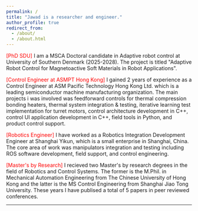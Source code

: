 ```yaml
---
permalink: /
title: "Jawad is a researcher and engineer."
author_profile: true
redirect_from: 
  - /about/
  - /about.html
---
```


<span style="color: red;">[PhD SDU]</span>  I am a MSCA Doctoral candidate in Adaptive robot control at University of Southern Denmark (2025-2028). The project is titled "Adaptive Robot Control for Magnetoactive Soft Materials in Robot Applications". 

<span style="color: red;">[Control Engineer at ASMPT Hong Kong]</span> I gained 2 years of experience as a Control Engineer at ASM Pacific Technology Hong Kong Ltd. which is a leading semiconductor machine manufacturing organization. The main projects i was involved was feedforward controls for thermal compression bonding heaters, thermal system integration & testing, iterative learning test implementation for turret motors, control architecture development in C++, control UI application development in C++, field tools in Python, and product control support.

<span style="color: red;">[Robotics Engineer]</span> I have worked as a Robotics Integration Development Engineer at Shanghai Yikun, which is a small enterprise in Shanghai, China. The core area of work was manipulators integration and testing including ROS software development, field support, and control engineering. 

<span style="color: red;">[Master's by Research]</span> I recieved two Master's by research degrees in the field of Robotics and Control Systems. The former is the M.Phil. in Mechanical Automation Engineering from The Chinese University of Hong Kong and the latter is the MS Control Engineering from Shanghai Jiao Tong University. These years I have publised a total of 5 papers in peer reviewed conferences. 

---